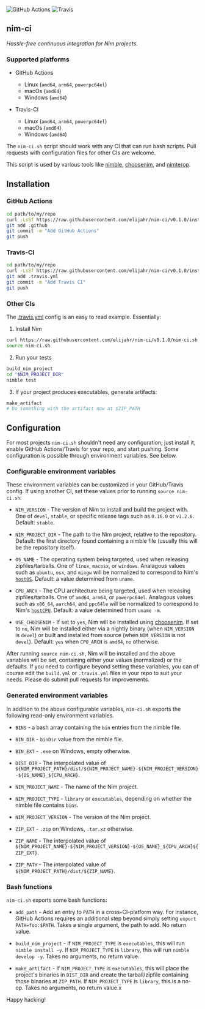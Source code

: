 ![GitHub Actions](https://github.com/elijahr/nim-ci/workflows/Build/badge.svg)
![Travis](https://travis-ci.org/elijahr/nim-ci.svg?branch=devel&status=errored)

## nim-ci

*Hassle-free continuous integration for Nim projects.*

### Supported platforms

* GitHub Actions
  * Linux (`amd64`, `arm64`, `powerpc64el`)
  * macOs (`amd64`)
  * Windows (`amd64`)

* Travis-CI
  * Linux (`amd64`, `arm64`, `powerpc64el`)
  * macOs (`amd64`)
  * Windows (`amd64`)

The `nim-ci.sh` script should work with any CI that can run bash scripts.
Pull requests with configuration files for other CIs are welcome.

This script is used by various tools like [nimble](https://github.com/nim-lang/nimble),
[choosenim](https://github.com/dom96/choosenim), and
[nimterop](https://github.com/nimterop/nimterop).

## Installation

### GitHub Actions

```sh
cd path/to/my/repo
curl -LsSf https://raw.githubusercontent.com/elijahr/nim-ci/v0.1.0/install_github.sh | sh
git add .github
git commit -m "Add GitHub Actions"
git push
```

### Travis-CI

```sh
cd path/to/my/repo
curl -LsSf https://raw.githubusercontent.com/elijahr/nim-ci/v0.1.0/install_travis.sh | sh
git add .travis.yml
git commit -m "Add Travis CI"
git push
```

### Other CIs

The [.travis.yml](https://github.com/elijahr/nim-ci/blob/v0.1.0/.travis.yml) config is an easy to read example. Essentially:

1. Install Nim

  ```sh
  curl https://raw.githubusercontent.com/elijahr/nim-ci/v0.1.0/nim-ci.sh -LsSf > nim-ci.sh
  source nim-ci.sh
  ```

2. Run your tests

  ```sh
  build_nim_project
  cd "$NIM_PROJECT_DIR"
  nimble test
  ```

3. If your project produces executables, generate artifacts:

  ```sh
  make_artifact
  # Do something with the artifact now at $ZIP_PATH
  ```

## Configuration

For most projects `nim-ci.sh` shouldn't need any configuration; just install it, enable GitHub Actions/Travis for your repo, and start pushing. Some configuration is possible through environment variables. See below.

### Configurable environment variables

These environment variables can be customized in your GitHub/Travis config. If using another CI, set  these values prior to running `source nim-ci.sh`:

* `NIM_VERSION` - The version of Nim to install and build the project with. One of `devel`, `stable`, or specific release tags such as `0.16.0` or `v1.2.6`. Default: `stable`.

* `NIM_PROJECT_DIR` - The path to the Nim project, relative to the repository. Default: the first directory found containing a nimble file (usually this will be the repository itself).

* `OS_NAME` - The operating system being targeted, used when releasing zipfiles/tarballs. One of `linux`, `macosx`, or `windows`. Analagous values such as `ubuntu`, `osx`, and `mingw` will be normalized to correspond to Nim's [`hostOS`](https://nim-lang.org/docs/system.html#hostOS). Default: a value determined from `uname`.

* `CPU_ARCH` - The CPU architecture being targeted, used when releasing zipfiles/tarballs. One of `amd64`, `arm64`, or `powerpc64el`. Analagous values such as `x86_64`, `aarch64`, and `ppc64le` will be normalized to correspond to Nim's [`hostCPU`](https://nim-lang.org/docs/system.html#hostCPU). Default: a value determined from `uname -m`.

* `USE_CHOOSENIM` - If set to `yes`, Nim will be installed using [choosenim](https://github.com/dom96/choosenim). If set to `no`, Nim will be installed either via a nightly binary (when `NIM_VERSION` is `devel`) or built and installed from source (when `NIM_VERSION` is not `devel`). Default: `yes` when `CPU_ARCH` is `amd64`, `no` otherwise.

After running `source nim-ci.sh`, Nim will be installed and the above variables will be set, containing either your values (normalized) or the defaults. If you need to configure beyond setting these variables, you can of course edit the `build.yml` or `.travis.yml` files in your repo to suit your needs. Please do submit pull requests for improvements.

### Generated environment variables

In addition to the above configurable variables, `nim-ci.sh` exports the following read-only environment variables.

* `BINS` - a bash array containing the `bin` entries from the nimble file.

* `BIN_DIR` - `binDir` value from the nimble file.

* `BIN_EXT` - `.exe` on Windows, empty otherwise.

* `DIST_DIR` - The interpolated value of `${NIM_PROJECT_PATH}/dist/${NIM_PROJECT_NAME}-${NIM_PROJECT_VERSION}-${OS_NAME}_${CPU_ARCH}`.

* `NIM_PROJECT_NAME` - The name of the Nim project.

* `NIM_PROJECT_TYPE` - `library` or `executables`, depending on whether the nimble file contains `bins`.

* `NIM_PROJECT_VERSION` - The version of the Nim project.

* `ZIP_EXT` - `.zip` on Windows, `.tar.xz` otherwise.

* `ZIP_NAME` - The interpolated value of `${NIM_PROJECT_NAME}-${NIM_PROJECT_VERSION}-${OS_NAME}_${CPU_ARCH}${ZIP_EXT}`.

* `ZIP_PATH` - The interpolated value of `${NIM_PROJECT_PATH}/dist/${ZIP_NAME}`.

### Bash functions

`nim-ci.sh` exports some bash functions:

* `add_path` - Add an entry to `PATH` in a cross-CI-platform way. For instance, GitHub Actions requires an additional step beyond simply setting `export PATH=foo:$PATH`. Takes a single argument, the path to add. No return value.

* `build_nim_project` - If `NIM_PROJECT_TYPE` is `executables`, this will run `nimble install -y`. If `NIM_PROJECT_TYPE` is `library`, this will run `nimble develop -y`. Takes no arguments, no return value.

* `make_artifact` - If `NIM_PROJECT_TYPE` is `executables`, this will place the project's binaries in `DIST_DIR` and create the tarball/zipfile containing those binaries at `ZIP_PATH`. If `NIM_PROJECT_TYPE` is `library`, this is a no-op. Takes no arguments, no return value.x

Happy hacking!

